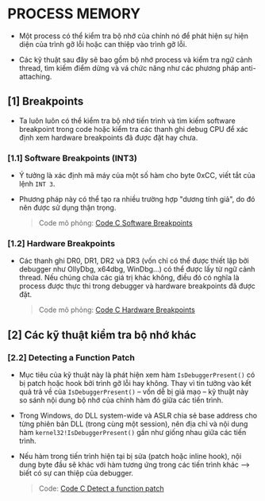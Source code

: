 # PROCESS MEMORY
- Một process có thể kiểm tra bộ nhớ của chính nó để phát hiện sự hiện diện của trình gỡ lỗi hoặc can thiệp vào trình gỡ lỗi.

- Các kỹ thuật sau đây sẽ bao gồm bộ nhớ process và kiểm tra ngữ cảnh thread, tìm kiếm điểm dừng và vá chức năng như các phương pháp anti-attaching.

## **[1] Breakpoints**
- Ta luôn luôn có thể kiểm tra bộ nhớ tiến trình và tìm kiếm software breakpoint trong code hoặc kiểm tra các thanh ghi debug CPU để xác định xem hardware breakpoints đã được đặt hay chưa.

### **[1.1] Software Breakpoints (INT3)**
- Ý tưởng là xác định mã máy của một số hàm cho byte 0xCC, viết tắt của lệnh `INT 3`.
- Phương pháp này có thể tạo ra nhiều trường hợp "dương tính giả", do đó nên được sử dụng thận trọng.

  > Code mô phỏng: [Code C Software Breakpoints](antidebug_software_breakpoints.c)

### **[1.2] Hardware Breakpoints**
- Các thanh ghi DR0, DR1, DR2 và DR3 (vốn chỉ có thể được thiết lập bởi debugger như OllyDbg, x64dbg, WinDbg...) có thể được lấy từ ngữ cảnh thread. Nếu chúng chứa các giá trị khác không, điều đó có nghĩa là process được thực thi trong debugger và hardware breakpoints đã được đặt.

  > Code mô phỏng: [Code C Hardware Breakpoints](antidebug_hardware_breakpoint.c)

## **[2] Các kỹ thuật kiểm tra bộ nhớ khác**
### **[2.2] Detecting a Function Patch**
- Mục tiêu của kỹ thuật này là phát hiện xem hàm `IsDebuggerPresent()` có bị patch hoặc hook bởi trình gỡ lỗi hay không. Thay vì tin tưởng vào kết quả trả về của `IsDebuggerPresent()` – vốn dễ bị giả mạo – kỹ thuật này so sánh nội dung bộ nhớ của chính hàm đó giữa các tiến trình.
- Trong Windows, do DLL system-wide và ASLR chia sẻ base address cho từng phiên bản DLL (trong cùng một session), nên địa chỉ và nội dung hàm `kernel32!IsDebuggerPresent()` gần như giống nhau giữa các tiến trình.
- Nếu hàm trong tiến trình hiện tại bị sửa (patch hoặc inline hook), nội dung byte đầu sẽ khác với hàm tương ứng trong các tiến trình khác --> biết có sự can thiệp của debugger.

  > Code: [Code C Detect a function patch](detect_function_patch.c)